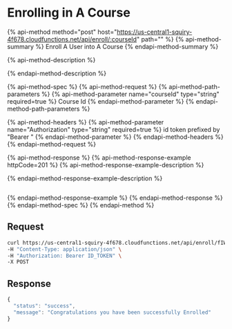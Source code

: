 # Enrolling in A Course

{% api-method method="post" host="https://us-central1-squiry-4f678.cloudfunctions.net/api/enroll/:courseId" path="" %}
{% api-method-summary %}
Enroll A User into A Course
{% endapi-method-summary %}

{% api-method-description %}

{% endapi-method-description %}

{% api-method-spec %}
{% api-method-request %}
{% api-method-path-parameters %}
{% api-method-parameter name="courseId" type="string" required=true %}
Course Id
{% endapi-method-parameter %}
{% endapi-method-path-parameters %}

{% api-method-headers %}
{% api-method-parameter name="Authorization" type="string" required=true %}
id token prefixed by "Bearer "
{% endapi-method-parameter %}
{% endapi-method-headers %}
{% endapi-method-request %}

{% api-method-response %}
{% api-method-response-example httpCode=201 %}
{% api-method-response-example-description %}

{% endapi-method-response-example-description %}

```text

```
{% endapi-method-response-example %}
{% endapi-method-response %}
{% endapi-method-spec %}
{% endapi-method %}

## **Request**

```bash
curl https://us-central1-squiry-4f678.cloudfunctions.net/api/enroll/fIWTG1Z5S79ncTHMRUPl \
-H "Content-Type: application/json" \
-H "Authorization: Bearer ID_TOKEN" \
-X POST
```

## **Response**

```javascript
{
  "status": "success",
  "message": "Congratulations you have been successfully Enrolled"
}
```

